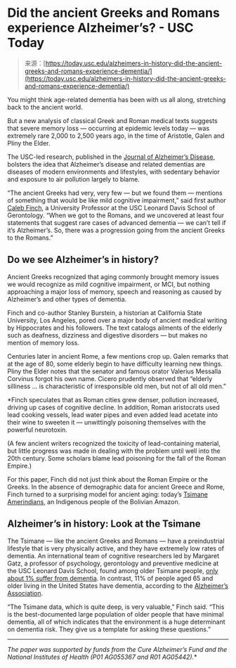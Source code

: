 <!--yml
category: 未分类
date: 2024-05-27 14:46:13
-->

# Did the ancient Greeks and Romans experience Alzheimer’s? - USC Today

> 来源：[https://today.usc.edu/alzheimers-in-history-did-the-ancient-greeks-and-romans-experience-dementia/](https://today.usc.edu/alzheimers-in-history-did-the-ancient-greeks-and-romans-experience-dementia/)

You might think age-related dementia has been with us all along, stretching back to the ancient world.

But a new analysis of classical Greek and Roman medical texts suggests that severe memory loss — occurring at epidemic levels today — was extremely rare 2,000 to 2,500 years ago, in the time of Aristotle, Galen and Pliny the Elder.

The USC-led research, published in the [Journal of Alzheimer’s Disease](https://content.iospress.com/articles/journal-of-alzheimers-disease/jad230993), bolsters the idea that Alzheimer’s disease and related dementias are diseases of modern environments and lifestyles, with sedentary behavior and exposure to air pollution largely to blame.

“The ancient Greeks had very, very few — but we found them — mentions of something that would be like mild cognitive impairment,” said first author [Caleb Finch](https://gero.usc.edu/faculty/finch/), a University Professor at the USC Leonard Davis School of Gerontology. “When we got to the Romans, and we uncovered at least four statements that suggest rare cases of advanced dementia — we can’t tell if it’s Alzheimer’s. So, there was a progression going from the ancient Greeks to the Romans.”

## Do we see Alzheimer’s in history?

Ancient Greeks recognized that aging commonly brought memory issues we would recognize as mild cognitive impairment, or MCI, but nothing approaching a major loss of memory, speech and reasoning as caused by Alzheimer’s and other types of dementia.

Finch and co-author Stanley Burstein, a historian at California State University, Los Angeles, pored over a major body of ancient medical writing by Hippocrates and his followers. The text catalogs ailments of the elderly such as deafness, dizziness and digestive disorders — but makes no mention of memory loss.

Centuries later in ancient Rome, a few mentions crop up. Galen remarks that at the age of 80, some elderly begin to have difficulty learning new things. Pliny the Elder notes that the senator and famous orator Valerius Messalla Corvinus forgot his own name. Cicero prudently observed that “elderly silliness … is characteristic of irresponsible old men, but not of all old men.”

 *Finch speculates that as Roman cities grew denser, pollution increased, driving up cases of cognitive decline. In addition, Roman aristocrats used lead cooking vessels, lead water pipes and even added lead acetate into their wine to sweeten it — unwittingly poisoning themselves with the powerful neurotoxin.

(A few ancient writers recognized the toxicity of lead-containing material, but little progress was made in dealing with the problem until well into the 20th century. Some scholars blame lead poisoning for the fall of the Roman Empire.)

For this paper, Finch did not just think about the Roman Empire or the Greeks. In the absence of demographic data for ancient Greece and Rome, Finch turned to a surprising model for ancient aging: today’s [Tsimane Amerindians](https://today.usc.edu/tsimane-moseten-brain-aging/), an Indigenous people of the Bolivian Amazon.

## Alzheimer’s in history: Look at the Tsimane

The Tsimane — like the ancient Greeks and Romans — have a preindustrial lifestyle that is very physically active, and they have extremely low rates of dementia. An international team of cognitive researchers led by Margaret Gatz, a professor of psychology, gerontology and preventive medicine at the USC Leonard Davis School, found among older Tsimane people, [only about 1% suffer from dementia](https://today.usc.edu/some-of-the-worlds-lowest-dementia-rates-are-found-in-amazonian-indigenous-groups/). In contrast, 11% of people aged 65 and older living in the United States have dementia, according to the [Alzheimer’s Association](https://act.alz.org/site/SPageServer/).

“The Tsimane data, which is quite deep, is very valuable,” Finch said. “This is the best-documented large population of older people that have minimal dementia, all of which indicates that the environment is a huge determinant on dementia risk. They give us a template for asking these questions.”

* * *

*The paper was supported by funds from the Cure Alzheimer’s Fund and the National Institutes of Health (P01 AG055367 and R01 AG05442).**
